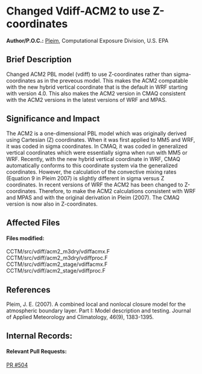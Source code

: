 # Changed Vdiff-ACM2 to use Z-coordinates
 
**Author/P.O.C.:** [Pleim](mailto:pleim.jon@epa.gov), Computational Exposure Division, U.S. EPA
 
## Brief Description
Changed ACM2 PBL model (vdiff) to use Z-coordinates rather than sigma-coordinates as in the preveous model. This makes the ACM2 compatable with the new hybrid vertical coordinate that is the default in WRF starting with version 4.0.  This also makes the ACM2 version in CMAQ consistent with the ACM2 versions in the latest versions of WRF and MPAS.
 
## Significance and Impact

The ACM2 is a one-dimensional PBL model which was originally derived using Cartesian (Z) coordinates.  When it was first applied to MM5 and WRF, it was coded in sigma coordinates.    In CMAQ, it was coded in generalized vertical coordinates which were essentially sigma when run with MM5 or WRF.  Recently, with the new hybrid vertical coordinate in WRF, CMAQ automatically conforms to this coordinate system via the generalized coordinates.  However, the calculation of the convective mixing rates (Equation 9 in Pleim 2007) is slightly different in sigma versus Z coordinates.  In recent versions of WRF the ACM2 has been changed to Z-coordinates.  Therefore, to make the ACM2 calculations consistent with WRF and MPAS and with the original derivation in Pleim (2007).  The CMAQ version is now also in Z-coordinates.
 
## Affected Files
#### Files modified:
 CCTM/src/vdiff/acm2_m3dry/vdiffacmx.F 
 CCTM/src/vdiff/acm2_m3dry/vdiffproc.F 
 CCTM/src/vdiff/acm2_stage/vdiffacmx.F
 CCTM/src/vdiff/acm2_stage/vdiffproc.F
 
 
## References

Pleim, J. E. (2007). A combined local and nonlocal closure model for the atmospheric boundary layer. Part I: Model description and testing. Journal of Applied Meteorology and Climatology, 46(9), 1383-1395.       

## Internal Records:
#### Relevant Pull Requests:
[PR #504](https://github.com/USEPA/CMAQ_Dev/pull/504)  



